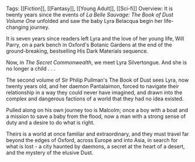 Tags: [[Fiction]], [[Fantasy]], [[Young Adult]], [[Sci-fi]]
Overview:
It is twenty years since the events of _La Belle Sauvage: The Book of Dust Volume One_ unfolded and saw the baby Lyra Belacqua begin her life-changing journey.  
  
It is seven years since readers left Lyra and the love of her young life, Will Parry, on a park bench in Oxford's Botanic Gardens at the end of the ground-breaking, bestselling His Dark Materials sequence.  
  
Now, in _The Secret Commonwealth_, we meet Lyra Silvertongue. And she is no longer a child . . .  
  
The second volume of Sir Philip Pullman's The Book of Dust sees Lyra, now twenty years old, and her daemon Pantalaimon, forced to navigate their relationship in a way they could never have imagined, and drawn into the complex and dangerous factions of a world that they had no idea existed.  
  
Pulled along on his own journey too is Malcolm; once a boy with a boat and a mission to save a baby from the flood, now a man with a strong sense of duty and a desire to do what is right.  
  
Theirs is a world at once familiar and extraordinary, and they must travel far beyond the edges of Oxford, across Europe and into Asia, in search for what is lost - a city haunted by daemons, a secret at the heart of a desert, and the mystery of the elusive Dust.